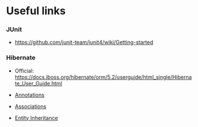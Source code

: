 # Useful links

### JUnit 

- <https://github.com/junit-team/junit4/wiki/Getting-started>

### Hibernate

- Official: <https://docs.jboss.org/hibernate/orm/5.2/userguide/html_single/Hibernate_User_Guide.html>

- [Annotations](http://docs.jboss.org/hibernate/orm/current/quickstart/html_single/#tutorial_annotations)
- [Associations](https://docs.jboss.org/hibernate/orm/5.2/userguide/html_single/Hibernate_User_Guide.html#associations)
- [Entity Inheritance](https://docs.jboss.org/hibernate/orm/5.2/userguide/html_single/Hibernate_User_Guide.html#entity-inheritance)
